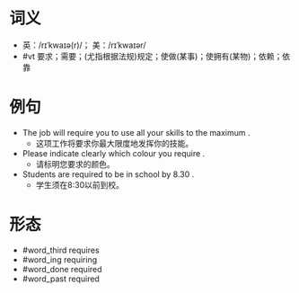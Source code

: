 # 词义
- 英：/rɪˈkwaɪə(r)/； 美：/rɪˈkwaɪər/
- #vt 要求；需要；(尤指根据法规)规定；使做(某事)；使拥有(某物)；依赖；依靠
# 例句
- The job will require you to use all your skills to the maximum .
	- 这项工作将要求你最大限度地发挥你的技能。
- Please indicate clearly which colour you require .
	- 请标明您要求的颜色。
- Students are required to be in school by 8.30 .
	- 学生须在8:30以前到校。
# 形态
- #word_third requires
- #word_ing requiring
- #word_done required
- #word_past required
